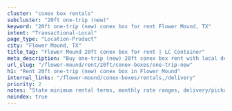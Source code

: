 ```yaml
---
cluster: "conex box rentals"
subcluster: "20ft one-trip (new)"
keyword: "20ft one-trip (new) conex box for rent Flower Mound, TX"
intent: "Transactional-Local"
page_type: "Location-Product"
city: "Flower Mound, TX"
title_tag: "Flower Mound 20ft conex box for rent | LC Container"
meta_description: "Buy one-trip (new) 20ft conex box rent with local delivery in Flower Mound, TX. LC Container — local Since 2003. Request a fast quote today."
url_slug: "/flower-mound/rent/20ft/conex-boxes/one-trip-new"
h1: "Rent 20ft one-trip (new) conex box in Flower Mound"
internal_links: "/flower-mound/conex-boxes/rentals,/delivery"
priority: 2
notes: "State minimum rental terms, monthly rate ranges, delivery/pickup fees, service area."
noindex: true
---
```


<!-- TODO: Add unique city/inventory copy, images, and internal links here. -->
